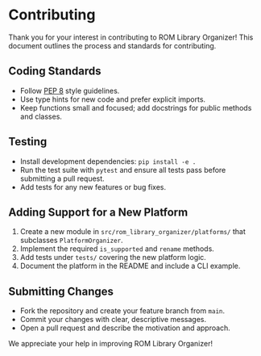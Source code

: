 # Contributing

Thank you for your interest in contributing to ROM Library Organizer! This document outlines the process and standards for contributing.

## Coding Standards

- Follow [PEP 8](https://peps.python.org/pep-0008/) style guidelines.
- Use type hints for new code and prefer explicit imports.
- Keep functions small and focused; add docstrings for public methods and classes.

## Testing

- Install development dependencies: `pip install -e .`
- Run the test suite with `pytest` and ensure all tests pass before submitting a pull request.
- Add tests for any new features or bug fixes.

## Adding Support for a New Platform

1. Create a new module in `src/rom_library_organizer/platforms/` that subclasses `PlatformOrganizer`.
2. Implement the required `is_supported` and `rename` methods.
3. Add tests under `tests/` covering the new platform logic.
4. Document the platform in the README and include a CLI example.

## Submitting Changes

- Fork the repository and create your feature branch from `main`.
- Commit your changes with clear, descriptive messages.
- Open a pull request and describe the motivation and approach.

We appreciate your help in improving ROM Library Organizer!
